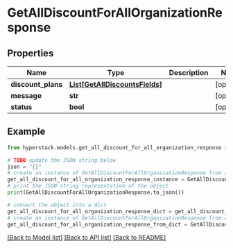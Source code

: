 # GetAllDiscountForAllOrganizationResponse


## Properties

Name | Type | Description | Notes
------------ | ------------- | ------------- | -------------
**discount_plans** | [**List[GetAllDiscountsFields]**](GetAllDiscountsFields.md) |  | [optional] 
**message** | **str** |  | [optional] 
**status** | **bool** |  | [optional] 

## Example

```python
from hyperstack.models.get_all_discount_for_all_organization_response import GetAllDiscountForAllOrganizationResponse

# TODO update the JSON string below
json = "{}"
# create an instance of GetAllDiscountForAllOrganizationResponse from a JSON string
get_all_discount_for_all_organization_response_instance = GetAllDiscountForAllOrganizationResponse.from_json(json)
# print the JSON string representation of the object
print(GetAllDiscountForAllOrganizationResponse.to_json())

# convert the object into a dict
get_all_discount_for_all_organization_response_dict = get_all_discount_for_all_organization_response_instance.to_dict()
# create an instance of GetAllDiscountForAllOrganizationResponse from a dict
get_all_discount_for_all_organization_response_from_dict = GetAllDiscountForAllOrganizationResponse.from_dict(get_all_discount_for_all_organization_response_dict)
```
[[Back to Model list]](../README.md#documentation-for-models) [[Back to API list]](../README.md#documentation-for-api-endpoints) [[Back to README]](../README.md)


